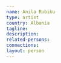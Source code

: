 ```yaml
---
name: Anila Rubiku
type: artist
country: Albania
tagline:
description:
related-persons:
connections:
layout: person
---
```


